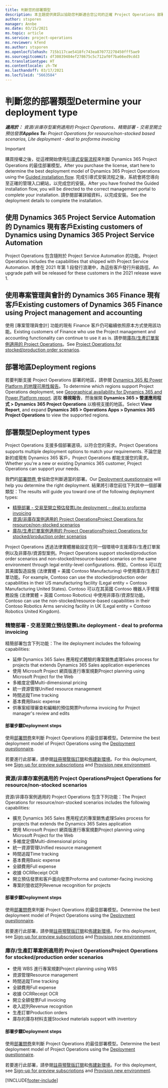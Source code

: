 ```yaml
---
title: 判斷您的部署類型
description: 本主題提供資訊以協助您判斷適合您公司的正確 Project Operations 部署類型。
author: stsporen
manager: Annbe
ms.date: 03/15/2021
ms.topic: article
ms.service: project-operations
ms.reviewer: kfend
ms.author: stsporen
ms.openlocfilehash: 715b117cae5418fc743ea870772278450fff5ae9
ms.sourcegitcommit: df30839484ef278675c5c712af0f7ba66ed9cdd3
ms.translationtype: HT
ms.contentlocale: zh-TW
ms.lasthandoff: 03/17/2021
ms.locfileid: "5663584"
---
```

# <a name="determine-your-deployment-type"></a><span data-ttu-id="51ce6-103">判斷您的部署類型</span><span class="sxs-lookup"><span data-stu-id="51ce6-103">Determine your deployment type</span></span>

<span data-ttu-id="51ce6-104">_**適用於：** 資源/非庫存型案例適用的 Project Operations、精簡部署 - 交易至開立預估發票_</span><span class="sxs-lookup"><span data-stu-id="51ce6-104">_**Applies To:** Project Operations for resource/non-stocked based scenarios, Lite deployment - deal to proforma invoicing_</span></span>

> [!IMPORTANT]
> <span data-ttu-id="51ce6-105">購買授權之後，從這裡開始使用[引導式安裝流程](https://aka.ms/provisionprojectoperations)來判斷 Dynamics 365 Project Operations 的最佳部署模型。</span><span class="sxs-lookup"><span data-stu-id="51ce6-105">After you purchase the license, start here to determine the best deployment model of Dynamics 365 Project Operations using the [Guided installation flow](https://aka.ms/provisionprojectoperations).</span></span>
> <span data-ttu-id="51ce6-106">完成引導式安裝流程之後，系統會將您導向至正確的管理入口網站，以完成您的安裝。</span><span class="sxs-lookup"><span data-stu-id="51ce6-106">After you have finshed the Guided installation flow, you will be directed to the correct management portal to complete your installation.</span></span> <span data-ttu-id="51ce6-107">請參閱部署詳細資料，以完成安裝。</span><span class="sxs-lookup"><span data-stu-id="51ce6-107">See the deployment details to complete the installation.</span></span>


## <a name="existing-customers-of-dynamics-using-dynamics-365-project-service-automation"></a><span data-ttu-id="51ce6-108">使用 Dynamics 365 Project Service Automation 的 Dynamics 現有客戶</span><span class="sxs-lookup"><span data-stu-id="51ce6-108">Existing customers of Dynamics using Dynamics 365 Project Service Automation</span></span>
<span data-ttu-id="51ce6-109">Project Operations 包含隨附於 Project Service Automation 的功能。</span><span class="sxs-lookup"><span data-stu-id="51ce6-109">Project Operations includes the capabilities that shipped with Project Service Automation.</span></span> <span data-ttu-id="51ce6-110">將會在 2021 年第 1 段發行浪潮中，為這些客戶發行升級路徑。</span><span class="sxs-lookup"><span data-stu-id="51ce6-110">An upgrade path will be released for these customers in the 2021 release wave 1.</span></span>

## <a name="existing-customers-of-dynamics-365-finance-using-project-management-and-accounting"></a><span data-ttu-id="51ce6-111">使用專案管理與會計的 Dynamics 365 Finance 現有客戶</span><span class="sxs-lookup"><span data-stu-id="51ce6-111">Existing customers of Dynamics 365 Finance using Project management and accounting</span></span> 

<span data-ttu-id="51ce6-112">使用 [專案管理與會計] 功能的現有 Finance 客戶仍可繼續依照原本方式使用該功能。</span><span class="sxs-lookup"><span data-stu-id="51ce6-112">Existing customers of Finance who use the Project management and accounting functionality can continue to use it as is.</span></span> <span data-ttu-id="51ce6-113">請參閱[庫存/生產訂單案例適用的 Project Operations](#pma)。</span><span class="sxs-lookup"><span data-stu-id="51ce6-113">See [Project Operations for stocked/production order scenarios](#pma).</span></span>


## <a name="deployment-regions"></a><span data-ttu-id="51ce6-114">部署地區</span><span class="sxs-lookup"><span data-stu-id="51ce6-114">Deployment regions</span></span>
<span data-ttu-id="51ce6-115">若要判斷支援 Project Operations 部署的地區，請參閱 [Dynamics 365 和 Power Platform 的地理可用性報告](https://dynamics.microsoft.com/en-us/geographic-availability/)。</span><span class="sxs-lookup"><span data-stu-id="51ce6-115">To determine which regions support Project Operations deployment, see [Geographical availability for Dynamics 365 and Power Platform report](https://dynamics.microsoft.com/en-us/geographic-availability/).</span></span> <span data-ttu-id="51ce6-116">選取 **檢視報告**，然後展開 **Dynamics 365 > 營運應用程式 > Dynamics 365 Project Operations** 以檢視支援的地區。</span><span class="sxs-lookup"><span data-stu-id="51ce6-116">Select **View Report**, and expand **Dynamics 365 > Operations Apps > Dynamics 365 Project Operations** to view the supported regions.</span></span>

## <a name="deployment-types"></a><span data-ttu-id="51ce6-117">部署類型</span><span class="sxs-lookup"><span data-stu-id="51ce6-117">Deployment types</span></span>
<span data-ttu-id="51ce6-118">Project Operations 支援多個部署選項，以符合您的需求。</span><span class="sxs-lookup"><span data-stu-id="51ce6-118">Project Operations supports multiple deployment options to match your requirements.</span></span> <span data-ttu-id="51ce6-119">不論您是新的或現有 Dynamics 365 客戶，Project Operations 都能支援您的需求。</span><span class="sxs-lookup"><span data-stu-id="51ce6-119">Whether you're a new or existing Dynamics 365 customer, Project Operations can support your needs.</span></span>

<span data-ttu-id="51ce6-120">我們的[部署問卷 ](https://aka.ms/provisionprojectoperations)會協助您判斷適當的部署。</span><span class="sxs-lookup"><span data-stu-id="51ce6-120">Our [Deployment questionnaire](https://aka.ms/provisionprojectoperations) will help you determine the right deployment.</span></span> <span data-ttu-id="51ce6-121">結果將引導您前往下列其中一個部署類型：</span><span class="sxs-lookup"><span data-stu-id="51ce6-121">The results will guide you toward one of the following deployment types:</span></span>

- [<span data-ttu-id="51ce6-122">精簡部署 - 交易至開立預估發票</span><span class="sxs-lookup"><span data-stu-id="51ce6-122">Lite deployment – deal to proforma invoicing</span></span>](#lite)
- [<span data-ttu-id="51ce6-123">資源/非庫存案例適用的 Project Operations</span><span class="sxs-lookup"><span data-stu-id="51ce6-123">Project Operations for resource/non-stocked scenarios</span></span>](#integrated)
- [<span data-ttu-id="51ce6-124">庫存/生產訂單案例適用的 Project Operations</span><span class="sxs-lookup"><span data-stu-id="51ce6-124">Project Operations for stocked/production order scenarios</span></span>](#pma)

<span data-ttu-id="51ce6-125">Project Operations 透過法律實體層級設定在同一個環境中支援庫存/生產訂單案例以及非庫存/資源型案例。</span><span class="sxs-lookup"><span data-stu-id="51ce6-125">Project Operations support stocked/production order scenarios and non-stocked/resource-based scenarios on the same environment through legal entity-level configurations.</span></span> <span data-ttu-id="51ce6-126">例如，Contoso 可以在其美國製造設施 (法律實體 = 美國 Contoso Manufacturing) 中使用庫存/生產訂單功能。</span><span class="sxs-lookup"><span data-stu-id="51ce6-126">For example, Contoso can use the stocked/production order capabilities in their US manufacturing facility (Legal entity = Contoso Manufacturing United States).</span></span> <span data-ttu-id="51ce6-127">Contoso 可以在其英國 Contoso 機器人手臂服務設施 (法律實體 = 英國 Contoso Robotics) 中使用非庫存/資源型功能。</span><span class="sxs-lookup"><span data-stu-id="51ce6-127">Contoso can use the non-stocked/resource-based capabilities in their Contoso Robotics Arms servicing facility in UK (Legal entity = Contoso Robotics United Kingdom).</span></span>

### <a name="lite-deployment---deal-to-proforma-invoicing"></a><a  name="lite"></a><span data-ttu-id="51ce6-128">精簡部署 - 交易至開立預估發票</span><span class="sxs-lookup"><span data-stu-id="51ce6-128">Lite deployment - deal to proforma invoicing</span></span>

<span data-ttu-id="51ce6-129">精簡部署包含下列功能：</span><span class="sxs-lookup"><span data-stu-id="51ce6-129">The lite deployment includes the following capabilities:</span></span>

- <span data-ttu-id="51ce6-130">延伸 Dynamics 365 Sales 應用程式體驗的專案銷售處理</span><span class="sxs-lookup"><span data-stu-id="51ce6-130">Sales process for projects that extends Dynamics 365 Sales application experiences</span></span>
- <span data-ttu-id="51ce6-131">使用 Microsoft Project 網頁版進行專案規劃</span><span class="sxs-lookup"><span data-stu-id="51ce6-131">Project planning using Microsoft Project for the Web</span></span>
- <span data-ttu-id="51ce6-132">多維度定價</span><span class="sxs-lookup"><span data-stu-id="51ce6-132">Multi-dimensional pricing</span></span>
- <span data-ttu-id="51ce6-133">統一資源管理</span><span class="sxs-lookup"><span data-stu-id="51ce6-133">Unified resource management</span></span>
- <span data-ttu-id="51ce6-134">時間追蹤</span><span class="sxs-lookup"><span data-stu-id="51ce6-134">Time tracking</span></span>
- <span data-ttu-id="51ce6-135">基本費用</span><span class="sxs-lookup"><span data-stu-id="51ce6-135">Basic expense</span></span>
- <span data-ttu-id="51ce6-136">供專案經理審查和編輯的預估開票</span><span class="sxs-lookup"><span data-stu-id="51ce6-136">Proforma invoicing for Project manager's review and edits</span></span> 

#### <a name="deployment-steps"></a><span data-ttu-id="51ce6-137">部署步驟</span><span class="sxs-lookup"><span data-stu-id="51ce6-137">Deployment steps</span></span>
<span data-ttu-id="51ce6-138">使用[部署問卷](https://aka.ms/provisionprojectoperations)來判斷 Project Operations 的最佳部署模型。</span><span class="sxs-lookup"><span data-stu-id="51ce6-138">Determine the best deployment model of Project Operations using the [Deployment questionnaire](https://aka.ms/provisionprojectoperations).</span></span>

<span data-ttu-id="51ce6-139">若要進行此部署，請參閱[註冊預覽版訂閱](lite-preview-subscription-sign-up.md)和[佈建新環境](lite-deployment.md)。</span><span class="sxs-lookup"><span data-stu-id="51ce6-139">For this deployment, see [Sign-up for preview subscriptions](lite-preview-subscription-sign-up.md) and [Provision new environment](lite-deployment.md).</span></span> 


### <a name="project-operations-for-resourcenon-stocked-scenarios"></a><a name="integrated"></a><span data-ttu-id="51ce6-140">資源/非庫存案例適用的 Project Operations</span><span class="sxs-lookup"><span data-stu-id="51ce6-140">Project Operations for resource/non-stocked scenarios</span></span>
<span data-ttu-id="51ce6-141">資源/非庫存案例適用的 Project Operations 包含下列功能：</span><span class="sxs-lookup"><span data-stu-id="51ce6-141">The Project Operations for resource/non-stocked scenarios includes the following capabilities:</span></span>
 
- <span data-ttu-id="51ce6-142">擴充 Dynamics 365 Sales 應用程式的專案銷售處理</span><span class="sxs-lookup"><span data-stu-id="51ce6-142">Sales process for projects that extends the Dynamics 365 Sales application</span></span>
- <span data-ttu-id="51ce6-143">使用 Microsoft Project 網頁版進行專案規劃</span><span class="sxs-lookup"><span data-stu-id="51ce6-143">Project planning using Microsoft Project for the Web</span></span>
- <span data-ttu-id="51ce6-144">多維度定價</span><span class="sxs-lookup"><span data-stu-id="51ce6-144">Multi-dimensional pricing</span></span>
- <span data-ttu-id="51ce6-145">統一資源管理</span><span class="sxs-lookup"><span data-stu-id="51ce6-145">Unified resource management</span></span>
- <span data-ttu-id="51ce6-146">時間追蹤</span><span class="sxs-lookup"><span data-stu-id="51ce6-146">Time tracking</span></span>
- <span data-ttu-id="51ce6-147">基本費用</span><span class="sxs-lookup"><span data-stu-id="51ce6-147">Basic expense</span></span>
- <span data-ttu-id="51ce6-148">全額費用</span><span class="sxs-lookup"><span data-stu-id="51ce6-148">Full expense</span></span>
- <span data-ttu-id="51ce6-149">收據 OCR</span><span class="sxs-lookup"><span data-stu-id="51ce6-149">Receipt OCR</span></span>
- <span data-ttu-id="51ce6-150">開立預估發票和客戶面向發票</span><span class="sxs-lookup"><span data-stu-id="51ce6-150">Proforma and customer-facing invoicing</span></span> 
- <span data-ttu-id="51ce6-151">專案的營收認列</span><span class="sxs-lookup"><span data-stu-id="51ce6-151">Revenue recognition for projects</span></span>

#### <a name="deployment-steps"></a><span data-ttu-id="51ce6-152">部署步驟</span><span class="sxs-lookup"><span data-stu-id="51ce6-152">Deployment steps</span></span>
<span data-ttu-id="51ce6-153">使用[部署問卷](https://aka.ms/provisionprojectoperations)來判斷 Project Operations 的最佳部署模型。</span><span class="sxs-lookup"><span data-stu-id="51ce6-153">Determine the best deployment model of Project Operations using the [Deployment questionnaire](https://aka.ms/provisionprojectoperations).</span></span>

<span data-ttu-id="51ce6-154">若要進行此部署，請參閱[註冊預覽版訂閱](resource-sign-up-preview-subscription.md)和[佈建新環境](resource-provision-new-environment.md)。</span><span class="sxs-lookup"><span data-stu-id="51ce6-154">For this deployment, see [Sign-up for preview subscriptions](resource-sign-up-preview-subscription.md) and [Provision new environment](resource-provision-new-environment.md).</span></span> 


### <a name="project-operations-for-stockedproduction-order-scenarios"></a><a name="pma"></a><span data-ttu-id="51ce6-155">庫存/生產訂單案例適用的 Project Operations</span><span class="sxs-lookup"><span data-stu-id="51ce6-155">Project Operations for stocked/production order scenarios</span></span>

- <span data-ttu-id="51ce6-156">使用 WBS 進行專案規劃</span><span class="sxs-lookup"><span data-stu-id="51ce6-156">Project planning using WBS</span></span>
- <span data-ttu-id="51ce6-157">資源管理</span><span class="sxs-lookup"><span data-stu-id="51ce6-157">Resource management</span></span>
- <span data-ttu-id="51ce6-158">時間追蹤</span><span class="sxs-lookup"><span data-stu-id="51ce6-158">Time tracking</span></span>
- <span data-ttu-id="51ce6-159">全額費用</span><span class="sxs-lookup"><span data-stu-id="51ce6-159">Full expense</span></span>
- <span data-ttu-id="51ce6-160">收據 OCR</span><span class="sxs-lookup"><span data-stu-id="51ce6-160">Receipt OCR</span></span>
- <span data-ttu-id="51ce6-161">開立全額發票</span><span class="sxs-lookup"><span data-stu-id="51ce6-161">Full invoicing</span></span>
- <span data-ttu-id="51ce6-162">收入認列</span><span class="sxs-lookup"><span data-stu-id="51ce6-162">Revenue recognition</span></span>
- <span data-ttu-id="51ce6-163">生產訂單</span><span class="sxs-lookup"><span data-stu-id="51ce6-163">Production orders</span></span>
- <span data-ttu-id="51ce6-164">庫存的庫存材料支援</span><span class="sxs-lookup"><span data-stu-id="51ce6-164">Stocked materials support with inventory</span></span>

#### <a name="deployment-steps"></a><span data-ttu-id="51ce6-165">部署步驟</span><span class="sxs-lookup"><span data-stu-id="51ce6-165">Deployment steps</span></span>
<span data-ttu-id="51ce6-166">使用[部署問卷](https://aka.ms/provisionprojectoperations)來判斷 Project Operations 的最佳部署模型。</span><span class="sxs-lookup"><span data-stu-id="51ce6-166">Determine the best deployment model of Project Operations using the [Deployment questionnaire](https://aka.ms/provisionprojectoperations).</span></span>

<span data-ttu-id="51ce6-167">若要進行此部署，請參閱[註冊預覽版訂閱](https://docs.microsoft.com/dynamics365/fin-ops-core/dev-itpro/dev-tools/sign-up-preview-subscription?toc=/dynamics365/finance/toc.json)和[佈建新環境](https://docs.microsoft.com/dynamics365/fin-ops-core/dev-itpro/deployment/deploy-demo-environment?toc=/dynamics365/finance/toc.json)。</span><span class="sxs-lookup"><span data-stu-id="51ce6-167">For this deployment, see [Sign-up for preview subscriptions](https://docs.microsoft.com/dynamics365/fin-ops-core/dev-itpro/dev-tools/sign-up-preview-subscription?toc=/dynamics365/finance/toc.json) and [Provision new environment](https://docs.microsoft.com/dynamics365/fin-ops-core/dev-itpro/deployment/deploy-demo-environment?toc=/dynamics365/finance/toc.json).</span></span> 



[!INCLUDE[footer-include](../includes/footer-banner.md)]
